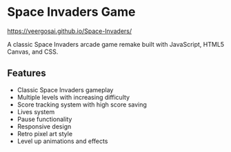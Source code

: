 # Space Invaders Game
https://veergosai.github.io/Space-Invaders/

A classic Space Invaders arcade game remake built with JavaScript, HTML5 Canvas, and CSS.

## Features

- Classic Space Invaders gameplay
- Multiple levels with increasing difficulty
- Score tracking system with high score saving
- Lives system
- Pause functionality
- Responsive design
- Retro pixel art style
- Level up animations and effects

